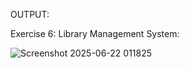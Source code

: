 OUTPUT:

Exercise 6: Library Management System:

![Screenshot 2025-06-22 011825](https://github.com/user-attachments/assets/fb536fa0-89cd-4d42-8b81-5f3603baeeb5)

